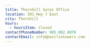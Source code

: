 ```yaml
---
title: Thornhill Sales Office
location: 381 Hwy 7 East
city: Thornhill
hours:
  - hoursItem: Closed
contactPhoneNumber: 905.882.8078
contactEmail: info@paviliatowers.com
---
```

